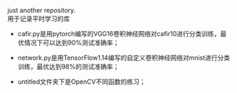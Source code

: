 just another repository.   
用于记录平时学习的库

- cafir.py是用pytorch编写的VGG16卷积神经网络对cafir10进行分类训练，最优情况下可以达到90%测试准确率；

- network.py是用TensorFlow1.14编写的自定义卷积神经网络对mnist进行分类训练，最优达到98%的测试准确率；

- untitled文件夹下是OpenCV不同函数的练习；
